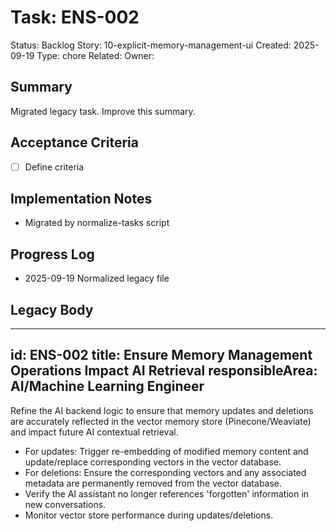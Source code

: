 # Task: ENS-002
Status: Backlog
Story: 10-explicit-memory-management-ui
Created: 2025-09-19
Type: chore
Related:
Owner:

## Summary
Migrated legacy task. Improve this summary.

## Acceptance Criteria
- [ ] Define criteria

## Implementation Notes
- Migrated by normalize-tasks script

## Progress Log
- 2025-09-19 Normalized legacy file

## Legacy Body

---
id: ENS-002
title: Ensure Memory Management Operations Impact AI Retrieval
responsibleArea: AI/Machine Learning Engineer
---
Refine the AI backend logic to ensure that memory updates and deletions are accurately reflected in the vector memory store (Pinecone/Weaviate) and impact future AI contextual retrieval.
*   For updates: Trigger re-embedding of modified memory content and update/replace corresponding vectors in the vector database.
*   For deletions: Ensure the corresponding vectors and any associated metadata are permanently removed from the vector database.
*   Verify the AI assistant no longer references 'forgotten' information in new conversations.
*   Monitor vector store performance during updates/deletions.
